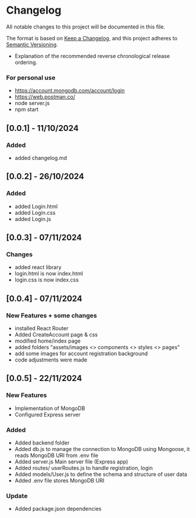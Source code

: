 # Changelog
All notable changes to this project will be documented in this file.

The format is based on [Keep a Changelog](https://keepachangelog.com/en/1.1.0/),
and this project adheres to [Semantic Versioning](https://semver.org/spec/v2.0.0.html).

- Explanation of the recommended reverse chronological release ordering.
### For personal use
- https://account.mongodb.com/account/login
- https://web.postman.co/
- node server.js
- npm start

## [0.0.1] - 11/10/2024
### Added
- added changelog.md

## [0.0.2] - 26/10/2024
### Added
- added Login.html
- added Login.css
- added Login.js

## [0.0.3] - 07/11/2024
### Changes
- added react library
- login.html is now index.html
- login.css is now index.css

## [0.0.4] - 07/11/2024
### New Features + some changes
- installed React Router
- Added CreateAccount page & css
- modified home/index page
- added folders "assets/images <> components <> styles <> pages"
- add some images for account registration background
- code adjustments were made

## [0.0.5] - 22/11/2024
### New Features
- Implementation of MongoDB
- Configured Express server

### Added
- Added backend folder
- Added db.js to manage the connection to MongoDB using Mongoose, it reads MongoDB URI from .env file
- Added server.js Main server file (Express app)
- Added routes/ userRoutes.js to handle registration, login
- Added models/User.js to define the schema and structure of user data
- Added .env file stores MongoDB URI

### Update
- Added package.json dependencies

